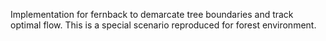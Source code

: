 Implementation for fernback to demarcate tree boundaries and track optimal flow. This is a special scenario reproduced for forest environment.
